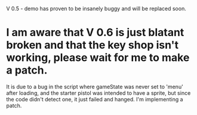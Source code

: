 V 0.5 - demo has proven to be insanely buggy and will be replaced soon.


# I am aware that V 0.6 is just blatant broken and that the key shop isn't working, please wait for me to make a patch.
It is due to a bug in the script where gameState was never set to 'menu' after loading, and the starter pistol was intended to have a sprite, but since the code didn't detect one, it just failed and hanged. I'm implementing a patch.
